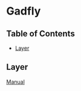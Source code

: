 # Gadfly

## Table of Contents
* [Layer](#layer)


## Layer
[Manual](http://gadflyjl.org/v0.5/man/layers.html)

